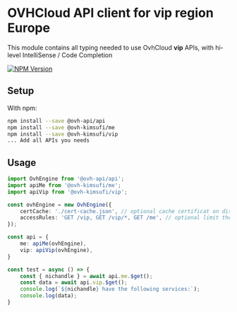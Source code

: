# OVHCloud API client for **vip** region Europe

This module contains all typing needed to use OvhCloud **vip** APIs, with hi-level IntelliSense / Code Completion

[![NPM Version](https://img.shields.io/npm/v/@ovh-kimsufi/vip.svg?style=flat)](https://www.npmjs.org/package/@ovh-kimsufi/vip)

## Setup

With npm:

```bash
npm install --save @ovh-api/api
npm install --save @ovh-kimsufi/me
npm install --save @ovh-kimsufi/vip
... Add all APIs you needs
```

## Usage

```typescript
import OvhEngine from '@ovh-api/api';
import apiMe from '@ovh-kimsufi/me';
import apiVip from '@ovh-kimsufi/vip';

const ovhEngine = new OvhEngine({ 
    certCache: './cert-cache.json', // optional cache certificat on disk.
    accessRules: 'GET /vip, GET /vip/*, GET /me', // optional limit the requested privileges.
});

const api = {
    me: apiMe(ovhEngine),
    vip: apiVip(ovhEngine),
}

const test = async () => {
    const { nichandle } = await api.me.$get();
    const data = await api.vip.$get();
    console.log(`${nichandle} have the following services:`);
    console.log(data);
}
```
